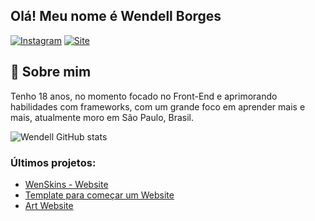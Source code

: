 ##  Olá! Meu nome é Wendell Borges 
 
[![Instagram](https://img.shields.io/badge/Instagram-E4405F?style=for-the-badge&logo=instagram&logoColor=white)](https://www.instagram.com/_wendeus_/)
[![Site](https://img.shields.io/badge/-Site-blue?style=for-the-badge&logo=appveyor)](https://wendellborges.com)
<br>

## 📜 Sobre mim
Tenho 18 anos, no momento focado no Front-End e aprimorando habilidades com frameworks, com um grande foco em aprender mais e mais, atualmente moro em São Paulo, Brasil.

![Wendell GitHub stats](https://github-readme-stats.vercel.app/api?username=wendell00&show_icons=true&theme=dracula&count_private=true)

### Últimos projetos:
- [WenSkins - Website](https://github.com/Wendell00/WenSkins)<br/>
- [Template para começar um Website](https://github.com/Wendell00/template_web)<br/>
- [Art Website](https://github.com/Wendell00/Art-Bootstrap-Beginner)<br/>
